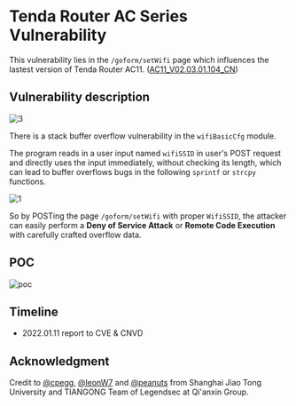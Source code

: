 # Tenda Router AC Series Vulnerability

This vulnerability lies in the `/goform/setWifi` page which influences the lastest version of Tenda Router AC11. ([AC11_V02.03.01.104_CN](https://www.tenda.com.cn/download/detail-3163.html))

## Vulnerability description

![3](2.png)

There is a stack buffer overflow vulnerability in the `wifiBasicCfg` module.

The program reads in a user input named `wifiSSID` in user's POST request and directly uses the input immediately, without checking its length, which can lead to buffer overflows bugs in the following `sprintf` or `strcpy` functions.

![1](1.png)


So by POSTing the page `/goform/setWifi` with proper `WifiSSID`, the attacker can easily perform a **Deny of Service Attack** or **Remote Code Execution** with carefully crafted overflow data.

## POC

![poc](poc.png)

## Timeline

- 2022.01.11 report to CVE & CNVD

## Acknowledgment

Credit to [@cpegg](https://github.com/cpeggg), [@leonW7](https://github.com/leonW7) and [@peanuts](https://github.com/peanuts62) from Shanghai Jiao Tong University and TIANGONG Team of Legendsec at Qi'anxin Group.
